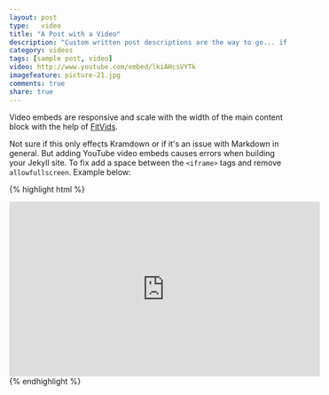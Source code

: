 ```yaml
---
layout: post
type:	video
title: "A Post with a Video"
description: "Custom written post descriptions are the way to go... if you're not lazy."
category: videos
tags: [sample post, video]
video: http://www.youtube.com/embed/lkiAHcsVYTk
imagefeature: picture-21.jpg
comments: true
share: true
---
```

Video embeds are responsive and scale with the width of the main content block with the help of [FitVids](http://fitvidsjs.com/).

Not sure if this only effects Kramdown or if it's an issue with Markdown in general. But adding YouTube video embeds causes errors when building your Jekyll site. To fix add a space between the `<iframe>` tags and remove `allowfullscreen`. Example below:

{% highlight html %}
<iframe width="560" height="315" src="http://www.youtube.com/embed/lkiAHcsVYTk" frameborder="0" > </iframe>
{% endhighlight %}

<!--
<iframe width="940" height="529" src="//www.youtube.com/embed/CQJByFp7H38?theme=light&amp;color=white" frameborder="0" allowfullscreen> </iframe>
-->
